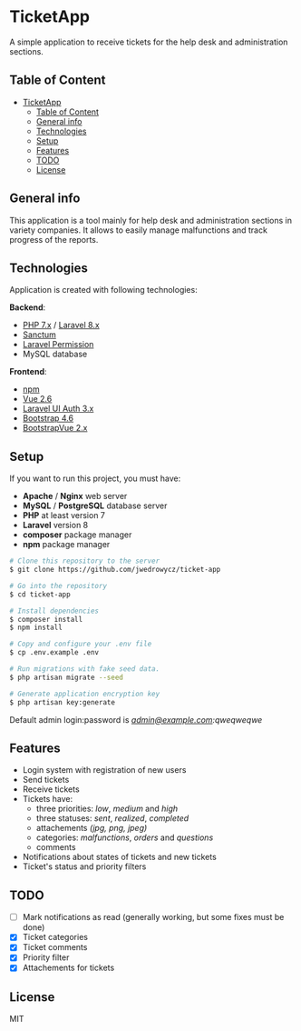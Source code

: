 # TicketApp

A simple application to receive tickets for the help desk and administration sections.

## Table of Content

- [TicketApp](#ticketapp)
  - [Table of Content](#table-of-content)
  - [General info](#general-info)
  - [Technologies](#technologies)
  - [Setup](#setup)
  - [Features](#features)
  - [TODO](#todo)
  - [License](#license)

## General info

This application is a tool mainly for help desk and administration sections in variety companies. It allows to easily manage malfunctions and track progress of the reports.

## Technologies

Application is created with following technologies:

**Backend**:

- [PHP 7.x](https://www.php.net/downloads.php) / [Laravel 8.x](https://laravel.com/docs/8.x/installation)
- [Sanctum](https://laravel.com/docs/8.x/sanctum)
- [Laravel Permission](https://spatie.be/docs/laravel-permission/v5/introduction)
- MySQL database

**Frontend**:

- [npm](https://www.npmjs.com/)
- [Vue 2.6](https://vuejs.org/v2/guide/installation.html)
- [Laravel UI Auth 3.x](https://github.com/laravel/ui)
- [Bootstrap 4.6](https://getbootstrap.com/docs/4.6/getting-started/introduction/)
- [BootstrapVue 2.x](https://bootstrap-vue.org/)

## Setup

If you want to run this project, you must have:

- **Apache** / **Nginx** web server
- **MySQL** / **PostgreSQL** database server
- **PHP** at least version 7
- **Laravel** version 8
- **composer** package manager
- **npm** package manager

```bash
# Clone this repository to the server
$ git clone https://github.com/jwedrowycz/ticket-app

# Go into the repository
$ cd ticket-app

# Install dependencies
$ composer install
$ npm install 

# Copy and configure your .env file
$ cp .env.example .env

# Run migrations with fake seed data.
$ php artisan migrate --seed

# Generate application encryption key
$ php artisan key:generate
```
Default admin login:password is *admin@example.com:qweqweqwe*

## Features

- Login system with registration of new users
- Send tickets
- Receive tickets
- Tickets have:
  - three priorities: *low*, *medium* and *high*
  - three statuses: *sent*, *realized*, *completed*
  - attachements *(jpg, png, jpeg)*
  - categories: *malfunctions*, *orders* and *questions*
  - comments
- Notifications about states of tickets and new tickets
- Ticket's status and priority filters

## TODO

- [ ] Mark notifications as read (generally working, but some fixes must be done)
- [x] Ticket categories
- [x] Ticket comments
- [x] Priority filter
- [x] Attachements for tickets

## License

MIT


